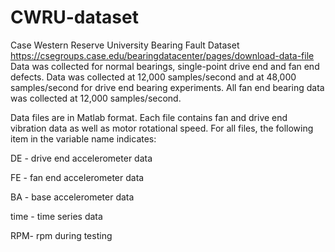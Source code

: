 # CWRU-dataset
Case Western Reserve University Bearing Fault Dataset
https://csegroups.case.edu/bearingdatacenter/pages/download-data-file
Data was collected for normal bearings, single-point drive end and fan end defects.  Data was collected at 12,000 samples/second and at 48,000 samples/second for drive end bearing experiments.  All fan end bearing data was collected at 12,000 samples/second.  

Data files are in Matlab format.  Each file contains fan and drive end vibration data as well as motor rotational speed.  For all files, the following item in the variable name indicates:

DE - drive end accelerometer data

FE - fan end accelerometer data

BA - base accelerometer data

time - time series data

RPM- rpm during testing

